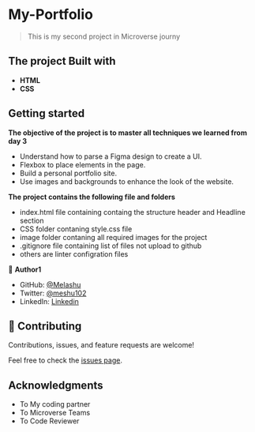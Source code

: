 # My-Portfolio
> This is my second project in Microverse journy 

## **The project Built with**

- **HTML**
- **CSS**

## Getting started 
**The objective of the project is to master all techniques we learned from day 3**
- Understand how to parse a Figma design to create a UI.
- Flexbox to place elements in the page.
- Build a personal portfolio site.
- Use images and backgrounds to enhance the look of the website.

**The project contains the following file and folders**
- index.html file containing containg the structure header and Headline section 
- CSS folder contaning style.css file 
- image folder contaning all required images for the project 
- .gitignore file containing list of files not upload to github 
- others are linter configration files  

👤 **Author1**

- GitHub: [@Melashu](https://github.com/melashu)
- Twitter: [@meshu102](https://twitter.com/meshu102)
- LinkedIn:  [Linkedin](https://www.linkedin.com/in/melashu-amare-033a50b8/)

## 🤝 Contributing

Contributions, issues, and feature requests are welcome!

Feel free to check the [issues page](https://github.com/melashu/My-Portfolio/issues).

## Acknowledgments

- To My coding partner
- To Microverse Teams
- To Code Reviewer

